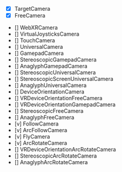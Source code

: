 - [x] TargetCamera
- [x] FreeCamera
- [] WebXRCamera
- [] VirtualJoysticksCamera
- [] TouchCamera
- [] UniversalCamera
- [] GamepadCamera
- [] StereoscopicGamepadCamera
- [] AnaglyphGamepadCamera
- [] StereoscopicUniversalCamera
- [] StereoscopicScreenUniversalCamera
- [] AnaglyphUniversalCamera
- [] DeviceOrientationCamera
- [] VRDeviceOrientationFreeCamera
- [] VRDeviceOrientationGamepadCamera
- [] StereoscopicFreeCamera
- [] AnaglyphFreeCamera
- [v] FollowCamera
- [v] ArcFollowCamera
- [v] FlyCamera
- [v] ArcRotateCamera
- [] VRDeviceOrientationArcRotateCamera
- [] StereoscopicArcRotateCamera
- [] AnaglyphArcRotateCamera
